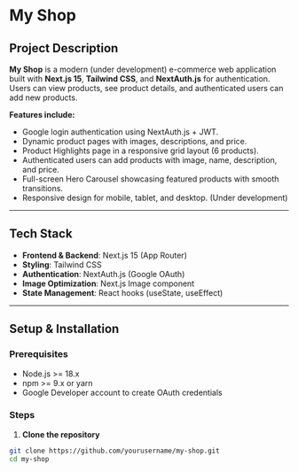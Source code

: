 # My Shop

## Project Description
**My Shop** is a modern (under development) e-commerce web application built with **Next.js 15**, **Tailwind CSS**, and **NextAuth.js** for authentication. Users can view products, see product details, and authenticated users can add new products.  

**Features include:**  
- Google login authentication using NextAuth.js + JWT.  
- Dynamic product pages with images, descriptions, and price.  
- Product Highlights page in a responsive grid layout (6 products).  
- Authenticated users can add products with image, name, description, and price.  
- Full-screen Hero Carousel showcasing featured products with smooth transitions.  
- Responsive design for mobile, tablet, and desktop. (Under development)

---

## Tech Stack
- **Frontend & Backend**: Next.js 15 (App Router)  
- **Styling**: Tailwind CSS  
- **Authentication**: NextAuth.js (Google OAuth)  
- **Image Optimization**: Next.js Image component  
- **State Management**: React hooks (useState, useEffect)  

---

## Setup & Installation

### Prerequisites
- Node.js >= 18.x  
- npm >= 9.x or yarn  
- Google Developer account to create OAuth credentials  

### Steps
1. **Clone the repository**
```bash
git clone https://github.com/yourusername/my-shop.git
cd my-shop
